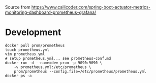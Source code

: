 Source from https://www.callicoder.com/spring-boot-actuator-metrics-monitoring-dashboard-prometheus-grafana/

# Development

```
docker pull prom/prometheus
touch prometheus.yml
vim prometheus.yml
# setup prometheus.yml... see prometheus-conf.md
docker run -d --name=dev-prom -p 9090:9090 \
    -v prometheus.yml:/etc/prometheus \
    prom/prometheus --config.file=/etc/prometheus/prometheus.yml
docker ps -a
```

